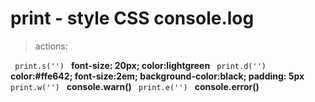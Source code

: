 # print - style CSS console.log


> actions:

```  print.s('')  ```  **font-size: 20px; color:lightgreen**
```  print.d('')  ```  **color:#ffe642; font-size:2em; background-color:black; padding: 5px**
```  print.w('')  ```  **console.warn()**
```  print.e('')  ```  **console.error()**
